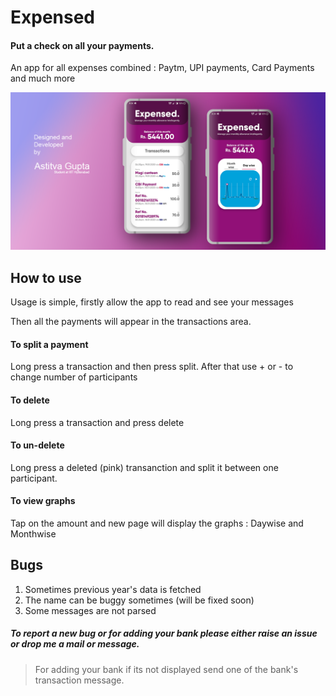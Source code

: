 # Expensed
#### Put a check on all your payments.
An app for all expenses combined : Paytm, UPI payments, Card Payments and much more


![Expensed-preview](/Screenshots/Expensed.png)

## How to use
Usage is simple, firstly allow the app to read and see your messages

Then all the payments will appear in the transactions area.

#### To split a payment
Long press a transaction and then press split. After that use + or - to change number of participants

#### To delete
Long press a transaction and press delete

#### To un-delete
Long press a deleted (pink) transanction and split it between one participant.

#### To view graphs
Tap on the amount and new page will display the graphs : Daywise and Monthwise

## Bugs
1. Sometimes previous year's data is fetched
2. The name can be buggy sometimes (will be fixed soon)
3. Some messages are not parsed

##### To report a new bug or for adding your bank please either raise an issue or drop me a mail or message.
> For adding your bank if its not displayed send one of the bank's transaction message.
